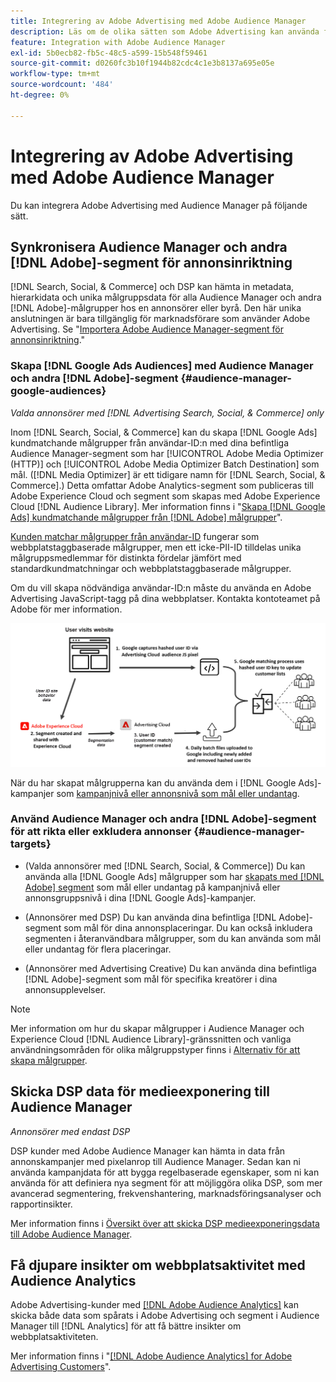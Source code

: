 ```yaml
---
title: Integrering av Adobe Advertising med Adobe Audience Manager
description: Läs om de olika sätten som Adobe Advertising kan använda för att utbyta data med Adobe Audience Manager.
feature: Integration with Adobe Audience Manager
exl-id: 5b0ecb82-fb5c-48c5-a599-15b548f59461
source-git-commit: d0260fc3b10f1944b82cdc4c1e3b8137a695e05e
workflow-type: tm+mt
source-wordcount: '484'
ht-degree: 0%

---
```


# Integrering av Adobe Advertising med Adobe Audience Manager

Du kan integrera Adobe Advertising med Audience Manager på följande sätt.

## Synkronisera Audience Manager och andra [!DNL Adobe]-segment för annonsinriktning

[!DNL Search, Social, & Commerce] och DSP kan hämta in metadata, hierarkidata och unika målgruppsdata för alla Audience Manager och andra [!DNL Adobe]-målgrupper hos en annonsörer eller byrå. Den här unika anslutningen är bara tillgänglig för marknadsförare som använder Adobe Advertising. Se &quot;[Importera Adobe Audience Manager-segment för annonsinriktning](/help/integrations/audience-manager/import-audiences.md).&quot;

### Skapa [!DNL Google Ads Audiences] med Audience Manager och andra [!DNL Adobe]-segment {#audience-manager-google-audiences}

*Valda annonsörer med [!DNL Advertising Search, Social, & Commerce] only*

Inom [!DNL Search, Social, & Commerce] kan du skapa [!DNL Google Ads] kundmatchande målgrupper från användar-ID:n med dina befintliga Audience Manager-segment som har [!UICONTROL Adobe Media Optimizer (HTTP)] och [!UICONTROL Adobe Media Optimizer Batch Destination] som mål. ([!DNL Media Optimizer] är ett tidigare namn för [!DNL Search, Social, & Commerce].) Detta omfattar Adobe Analytics-segment som publiceras till Adobe Experience Cloud och segment som skapas med Adobe Experience Cloud [!DNL Audience Library]. Mer information finns i &quot;[Skapa [!DNL Google Ads] kundmatchande målgrupper från [!DNL Adobe] målgrupper](/help/search-social-commerce/campaign-management/campaigns/google-audience-from-adobe-audience.md)&quot;.

[Kunden matchar målgrupper från användar-ID](https://support.google.com/google-ads/answer/9199250) fungerar som webbplatstaggbaserade målgrupper, men ett icke-PII-ID tilldelas unika målgruppsmedlemmar för distinkta fördelar jämfört med standardkundmatchningar och webbplatstaggbaserade målgrupper.

Om du vill skapa nödvändiga användar-ID:n måste du använda en Adobe Advertising JavaScript-tagg <!-- with a user ID parameter --> på dina webbplatser. Kontakta kontoteamet på Adobe för mer information.

![processen att skapa segment](/help/integrations/assets/ad_search_user_id_pic.png)

När du har skapat målgrupperna kan du använda dem i [!DNL Google Ads]-kampanjer som [kampanjnivå eller annonsnivå som mål eller undantag](#audience-manager-targets).

### Använd Audience Manager och andra [!DNL Adobe]-segment för att rikta eller exkludera annonser {#audience-manager-targets}

* (Valda annonsörer med [!DNL Search, Social, & Commerce]) Du kan använda alla [!DNL Google Ads] målgrupper som har [skapats med  [!DNL Adobe] segment](#audience-manager-google-audiences) som mål eller undantag på kampanjnivå eller annonsgruppsnivå i dina [!DNL Google Ads]-kampanjer.

* (Annonsörer med DSP) Du kan använda dina befintliga [!DNL Adobe]-segment som mål för dina annonsplaceringar. Du kan också inkludera segmenten i återanvändbara målgrupper, som du kan använda som mål eller undantag för flera placeringar.

* (Annonsörer med Advertising Creative) Du kan använda dina befintliga [!DNL Adobe]-segment som mål för specifika kreatörer i dina annonsupplevelser.

>[!NOTE]
>
>Mer information om hur du skapar målgrupper i Audience Manager och Experience Cloud [!DNL Audience Library]-gränssnitten och vanliga användningsområden för olika målgruppstyper finns i [Alternativ för att skapa målgrupper](https://experienceleague.adobe.com/docs/experience-cloud-kcs/kbarticles/KA-16471.html).

## Skicka DSP data för medieexponering till Audience Manager

*Annonsörer med endast DSP*

DSP kunder med Adobe Audience Manager kan hämta in data från annonskampanjer med pixelanrop till Audience Manager. Sedan kan ni använda kampanjdata för att bygga regelbaserade egenskaper, som ni kan använda för att definiera nya segment för att möjliggöra olika DSP, som mer avancerad segmentering, frekvenshantering, marknadsföringsanalyser och rapportinsikter.

Mer information finns i [Översikt över att skicka DSP medieexponeringsdata till Adobe Audience Manager](/help/integrations/audience-manager/media-data-integration/overview.md).

## Få djupare insikter om webbplatsaktivitet med Audience Analytics

Adobe Advertising-kunder med [[!DNL Adobe Audience Analytics]](https://experienceleague.adobe.com/docs/analytics/integration/audience-analytics/mc-audiences-aam.html) kan skicka både data som spårats i Adobe Advertising och segment i Audience Manager till [!DNL Analytics] för att få bättre insikter om webbplatsaktiviteten.

Mer information finns i &quot;[[!DNL Adobe Audience Analytics] for Adobe Advertising Customers](/help/integrations/audience-manager/audience-analytics.md)&quot;.
